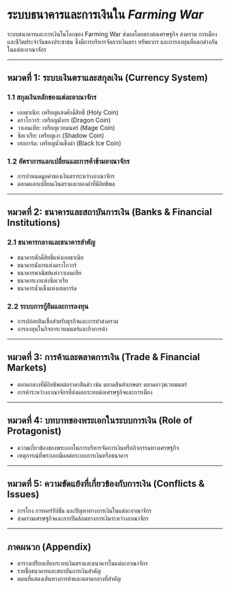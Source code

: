 # ระบบธนาคารและการเงินใน *Farming War*

ระบบธนาคารและการเงินในโลกของ Farming War ส่งผลโดยตรงต่อเศรษฐกิจ สงคราม การเมือง และชีวิตประจำวันของประชาชน ซึ่งมีการบริหารจัดการเงินตรา ทรัพยากร และการลงทุนที่แตกต่างกันในแต่ละอาณาจักร

---

## หมวดที่ 1: ระบบเงินตราและสกุลเงิน (Currency System)

### 1.1 สกุลเงินหลักของแต่ละอาณาจักร
- เอลธาเนีย: เหรียญแสงศักดิ์สิทธิ์ (Holy Coin)
- ดราโกวาร์: เหรียญมังกร (Dragon Coin)
- วาเลนเทีย: เหรียญเวทมนตร์ (Mage Coin)
- ซิลเวเรีย: เหรียญเงา (Shadow Coin)
- เฮลการ์ด: เหรียญน้ำแข็งดำ (Black Ice Coin)

### 1.2 อัตราการแลกเปลี่ยนและการค้าข้ามอาณาจักร
- การกำหนดมูลค่าของเงินตราระหว่างอาณาจักร
- ตลาดแลกเปลี่ยนเงินตราและทองคำที่มีอิทธิพล

---

## หมวดที่ 2: ธนาคารและสถาบันการเงิน (Banks & Financial Institutions)

### 2.1 ธนาคารกลางและธนาคารสำคัญ
- ธนาคารศักดิ์สิทธิ์แห่งเอลธาเนีย
- ธนาคารมังกรแห่งดราโกวาร์
- ธนาคารพาณิชย์แห่งวาเลนเทีย
- ธนาคารเงาแห่งซิลเวเรีย
- ธนาคารน้ำแข็งแห่งเฮลการ์ด

### 2.2 ระบบการกู้ยืมและการลงทุน
- การปล่อยสินเชื่อสำหรับธุรกิจและการทำสงคราม
- การลงทุนในกิจการเวทมนตร์และกิจการค้า

---

## หมวดที่ 3: การค้าและตลาดการเงิน (Trade & Financial Markets)

- ตลาดกลางที่มีอิทธิพลต่อราคาสินค้า เช่น ตลาดสินค้าเกษตร ตลาดอาวุธเวทมนตร์
- การค้าระหว่างอาณาจักรที่ส่งผลกระทบต่อเศรษฐกิจและการเมือง

---

## หมวดที่ 4: บทบาทของพระเอกในระบบการเงิน (Role of Protagonist)

- ความเกี่ยวข้องของพระเอกในการบริหารจัดการเงินหรือกิจกรรมทางเศรษฐกิจ
- เหตุการณ์ที่พระเอกมีผลต่อระบบการเงินหรือธนาคาร

---

## หมวดที่ 5: ความขัดแย้งที่เกี่ยวข้องกับการเงิน (Conflicts & Issues)

- การโกง การคอร์รัปชัน และปัญหาทางการเงินในแต่ละอาณาจักร
- สงครามเศรษฐกิจและการปิดล้อมทางการเงินระหว่างอาณาจักร

---

## ภาคผนวก (Appendix)

- ตารางเปรียบเทียบระบบเงินตราและธนาคารในแต่ละอาณาจักร
- รายชื่อธนาคารและสถาบันการเงินสำคัญ
- แผนที่แสดงเส้นทางการค้าและตลาดกลางที่สำคัญ

